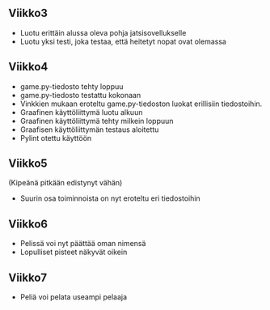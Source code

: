 ## Viikko3 

- Luotu erittäin alussa oleva pohja jatsisovellukselle
- Luotu yksi testi, joka testaa, että heitetyt nopat ovat olemassa 

## Viikko4

- game.py-tiedosto tehty loppuu
- game.py-tiedosto testattu kokonaan
- Vinkkien mukaan eroteltu game.py-tiedoston luokat erillisiin tiedostoihin. 
- Graafinen käyttöliittymä luotu alkuun
- Graafinen käyttöliittymä tehty milkein loppuun
- Graafisen käyttöliittymän testaus aloitettu 
- Pylint otettu käyttöön

## Viikko5
(Kipeänä pitkään edistynyt vähän)

- Suurin osa toiminnoista on nyt eroteltu eri tiedostoihin

## Viikko6

- Pelissä voi nyt päättää oman nimensä
- Lopulliset pisteet näkyvät oikein

## Viikko7

- Peliä voi pelata useampi pelaaja


